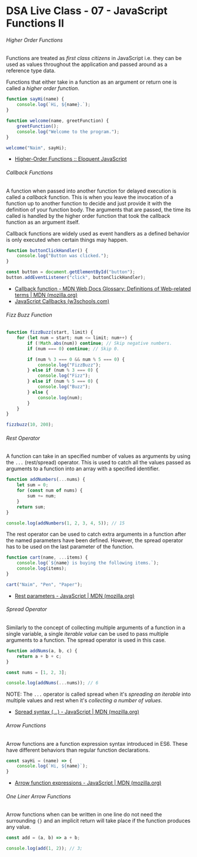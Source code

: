 # DSA Live Class - 07 - JavaScript Functions II

###### Higher Order Functions

Functions are treated as *first class citizens* in JavaScript i.e. they can be used as values throughout the application
and passed around as a reference type data.

Functions that either take in a function as an argument or return one is called a *higher order function*.

```javascript
function sayHi(name) {
    console.log(`Hi, ${name}.`);
}

function welcome(name, greetFunction) {
    greetFunction();
    console.log("Welcome to the program.");
}

welcome("Naim", sayHi);
```

- [Higher-Order Functions :: Eloquent JavaScript](https://eloquentjavascript.net/3rd_edition/05_higher_order.html#h_xxCc98lOBK)

###### Callback Functions

A function when passed into another function for delayed execution is called a *callback* function. This is when you
leave the invocation of a function up to another function to decide and just provide it with the definition of your
function body. The arguments that are passed, the time its called is handled by the higher order function that took the
callback function as an argument itself.

Callback functions are widely used as event handlers as a defined behavior is only executed when certain things may
happen.

```javascript
function buttonClickHandler() {
    console.log("Button was clicked.");
}

const button = document.getElementById("button");
button.addEventListener("click", buttonClickHandler);
```

- [Callback function - MDN Web Docs Glossary: Definitions of Web-related terms | MDN (mozilla.org)](https://developer.mozilla.org/en-US/docs/Glossary/Callback_function)
- [JavaScript Callbacks (w3schools.com)](https://www.w3schools.com/js/js_callback.asp)

###### Fizz Buzz Function

```javascript
function fizzBuzz(start, limit) {
    for (let num = start; num <= limit; num++) {
        if (!Math.abs(num)) continue; // Skip negative numbers.
        if (num === 0) continue; // Skip 0.

        if (num % 3 === 0 && num % 5 === 0) {
            console.log("FizzBuzz");
        } else if (num % 3 === 0) {
            console.log("Fizz");
        } else if (num % 5 === 0) {
            console.log("Buzz");
        } else {
            console.log(num);
        }
    }
}

fizzbuzz(10, 200);
```

###### Rest Operator

A function can take in an specified number of values as arguments by using the `...` (rest/spread) operator. This is
used to catch all the values passed as arguments to a function into an array with a specified identifier.

```javascript
function addNumbers(...nums) {
    let sum = 0;
    for (const num of nums) {
        sum += num;
    }
    return sum;
}

console.log(addNumbers(1, 2, 3, 4, 5)); // 15
```

The rest operator can be used to catch extra arguments in a function after the named parameters have been defined.
However, the spread operator has to be used on the last parameter of the function.

```javascript
function cart(name, ...items) {
    console.log(`${name} is buying the following items.`);
    console.log(items);
}

cart("Naim", "Pen", "Paper");
```

- [Rest parameters - JavaScript | MDN (mozilla.org)](https://developer.mozilla.org/en-US/docs/Web/JavaScript/Reference/Functions/rest_parameters)

###### Spread Operator

Similarly to the concept of collecting multiple arguments of a function in a single variable, a single *iterable value*
can be used to pass multiple arguments to a function. The spread operator is used in this case.

```javascript
function addNums(a, b, c) {
    return a + b + c;
}

const nums = [1, 2, 3];

console.log(addNums(...nums)); // 6
```

NOTE: The `...` operator is called spread when it's *spreading an iterable* into multiple values and rest when it's
*collecting a number of values*.

- [Spread syntax (...) - JavaScript | MDN (mozilla.org)](https://developer.mozilla.org/en-US/docs/Web/JavaScript/Reference/Operators/Spread_syntax)

###### Arrow Functions

Arrow functions are a function expression syntax introduced in ES6. These have different behaviors than regular function
declarations.

```javascript
const sayHi = (name) => {
    console.log(`Hi, ${name}`);
}
```

- [Arrow function expressions - JavaScript | MDN (mozilla.org)](https://developer.mozilla.org/en-US/docs/Web/JavaScript/Reference/Functions/Arrow_functions)

###### One Liner Arrow Functions

Arrow functions when can be written in one line do not need the surrounding `{}` and an implicit return will take place
if the function produces any value.

```javascript
const add = (a, b) => a + b;

console.log(add(1, 2)); // 3;
```
